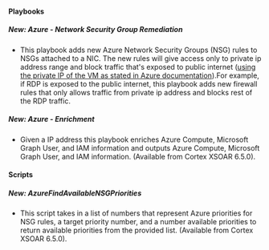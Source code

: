 
#### Playbooks
##### New: Azure - Network Security Group Remediation
- This playbook adds new Azure Network Security Groups (NSG) rules to NSGs attached to a NIC. The new rules will give access only to private ip address range and block traffic that's exposed to public internet ([using the private IP of the VM as stated in Azure documentation](https://learn.microsoft.com/en-us/azure/virtual-network/network-security-groups-overview)).For example, if RDP is exposed to the public internet, this playbook adds new firewall rules that only allows traffic from private ip address and blocks rest of the RDP traffic.
##### New: Azure - Enrichment
- Given a IP address this playbook enriches Azure Compute, Microsoft Graph User, and IAM information and outputs Azure Compute, Microsoft Graph User, and IAM information. (Available from Cortex XSOAR 6.5.0).

#### Scripts
##### New: AzureFindAvailableNSGPriorities
- This script takes in a list of numbers that represent Azure priorities for NSG rules, a target priority number, and a number available priorities to return available priorities from the provided list.  (Available from Cortex XSOAR 6.5.0).
